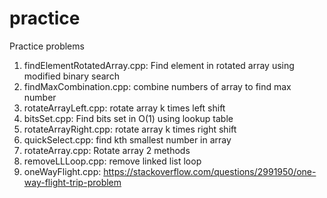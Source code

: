# practice
Practice problems

1. findElementRotatedArray.cpp: Find element in rotated array using modified binary search
2. findMaxCombination.cpp: combine numbers of array to find max number
3. rotateArrayLeft.cpp: rotate array k times left shift
4. bitsSet.cpp: Find bits set in O(1) using lookup table
5. rotateArrayRight.cpp: rotate array k times right shift
6. quickSelect.cpp: find kth smallest number in array
7. rotateArray.cpp: Rotate array 2 methods
8. removeLLLoop.cpp: remove linked list loop
9. oneWayFlight.cpp: https://stackoverflow.com/questions/2991950/one-way-flight-trip-problem
